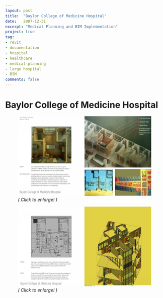 ```yaml
---
layout: post
title:  "Baylor College of Medicine Hospital"
date:   2007-12-31
excerpt: "Medical Planning and BIM Implementation"
project: true
tag:
- revit 
- documentation
- hospital
- healthcare
- medical-planning
- large hospital
- BIM
comments: false
---
```


# Baylor College of Medicine Hospital
<figure>
<a href="/projects/portfolio_slides/baylor01.png"><img src="/projects/portfolio_slides/baylor01.png"></a>
<figurecaption><i>( Click to enlarge! )</i></figurecaption>
</figure>
<figure>
<a href="/projects/portfolio_slides/baylor02.png"><img src="/projects/portfolio_slides/baylor02.png"></a>
<figurecaption><i>( Click to enlarge! )</i></figurecaption>
</figure>
